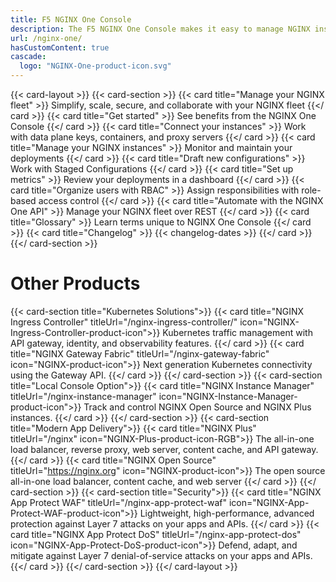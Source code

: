 ```yaml
---
title: F5 NGINX One Console
description: The F5 NGINX One Console makes it easy to manage NGINX instances across locations and environments. The console lets you monitor and control your NGINX fleet from one place—you can check configurations, track performance metrics, identify security vulnerabilities, manage SSL certificates, and more.
url: /nginx-one/
hasCustomContent: true
cascade:
  logo: "NGINX-One-product-icon.svg"
---
```

{{< card-layout >}}
  {{< card-section >}}
    {{< card title="Manage your NGINX fleet" >}}
      Simplify, scale, secure, and collaborate with your NGINX fleet 
    {{</ card >}}
    {{< card title="Get started" >}}
      See benefits from the NGINX One Console
    {{</ card >}}
    {{< card title="Connect your instances" >}}
      Work with data plane keys, containers, and proxy servers
    {{</ card >}}
    {{< card title="Manage your NGINX instances" >}}
      Monitor and maintain your deployments
    {{</ card >}}
    {{< card title="Draft new configurations" >}}
      Work with Staged Configurations
    {{</ card >}}
    {{< card title="Set up metrics" >}}
      Review your deployments in a dashboard 
    {{</ card >}}
    {{< card title="Organize users with RBAC" >}}
      Assign responsibilities with role-based access control 
    {{</ card >}}
    {{< card title="Automate with the NGINX One API" >}}
      Manage your NGINX fleet over REST 
    {{</ card >}}
    {{< card title="Glossary" >}}
      Learn terms unique to NGINX One Console 
    {{</ card >}}
    {{< card title="Changelog" >}}
      {{< changelog-dates >}}
    {{</ card >}}
  {{</ card-section >}}

  # Other Products 
  {{< card-section title="Kubernetes Solutions">}}
    {{< card title="NGINX Ingress Controller" titleUrl="/nginx-ingress-controller/" icon="NGINX-Ingress-Controller-product-icon">}}
      Kubernetes traffic management with API gateway, identity, and observability features. 
    {{</ card >}}
    {{< card title="NGINX Gateway Fabric" titleUrl="/nginx-gateway-fabric" icon="NGINX-product-icon">}}
      Next generation Kubernetes connectivity using the Gateway API. 
    {{</ card >}}
  {{</ card-section >}}
  {{< card-section title="Local Console Option">}}
    {{< card title="NGINX Instance Manager" titleUrl="/nginx-instance-manager" icon="NGINX-Instance-Manager-product-icon">}}
      Track and control NGINX Open Source and NGINX Plus instances. 
    {{</ card >}}
  {{</ card-section >}}
  {{< card-section title="Modern App Delivery">}}
    {{< card title="NGINX Plus" titleUrl="/nginx" icon="NGINX-Plus-product-icon-RGB">}}
      The all-in-one load balancer, reverse proxy, web server, content cache, and API gateway. 
    {{</ card >}}
    {{< card title="NGINX Open Source" titleUrl="https://nginx.org" icon="NGINX-product-icon">}}
      The open source all-in-one load balancer, content cache, and web server 
    {{</ card >}}
  {{</ card-section >}}
  {{< card-section title="Security">}}
    {{< card title="NGINX App Protect WAF" titleUrl="/nginx-app-protect-waf" icon="NGINX-App-Protect-WAF-product-icon">}}
      Lightweight, high-performance, advanced protection against Layer 7 attacks on your apps and APIs. 
    {{</ card >}}
    {{< card title="NGINX App Protect DoS" titleUrl="/nginx-app-protect-dos" icon="NGINX-App-Protect-DoS-product-icon">}}
      Defend, adapt, and mitigate against Layer 7 denial-of-service attacks on your apps and APIs. 
    {{</ card >}}
  {{</ card-section >}}
{{</ card-layout >}}